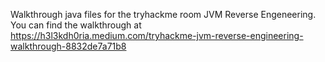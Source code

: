 Walkthrough java files for the tryhackme room JVM Reverse Engeneering.<br>
You can find the walkthrough at
https://h3l3kdh0ria.medium.com/tryhackme-jvm-reverse-engineering-walkthrough-8832de7a71b8
